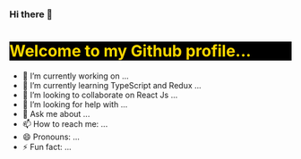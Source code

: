 <style>
    h1 {
      background: #000 ;
      color: #ffd700;
    }
  </style>

### Hi there 👋

<h1 style>Welcome to my Github profile... </h1>



- 🔭 I’m currently working on  ...
- 🌱 I’m currently learning TypeScript and Redux  ...
- 👯 I’m looking to collaborate on React Js ...
- 🤔 I’m looking for help with ...
- 💬 Ask me about  ...
- 📫 How to reach me: ...
- 😄 Pronouns: ...
- ⚡ Fun fact: ...
